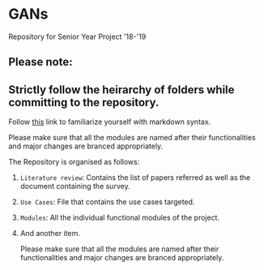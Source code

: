 # GANs
Repository for Senior Year Project '18-'19

## Please note:
## Strictly follow the heirarchy of folders while committing to the repository.
Follow [this](https://github.com/adam-p/markdown-here/wiki/Markdown-Cheatsheet) link to familiarize yourself with markdown syntax.

Please make sure that all the modules are named after their functionalities and major changes are branced appropriately.

The Repository is organised as follows:

1. ```Literature review```: Contains the list of papers referred as well as the document containing the survey.
2. ```Use Cases```: File that contains the use cases targeted.
3. ```Modules```: All the individual functional modules of the project.
4. And another item.

   Please make sure that all the modules are named after their functionalities and major changes are branced appropriately.
